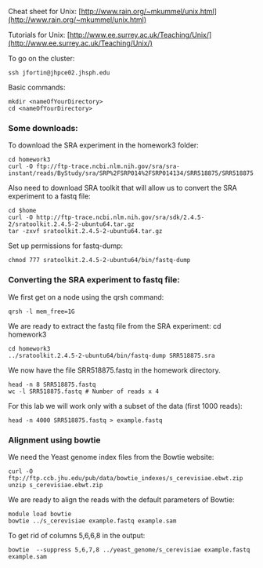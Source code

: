 Cheat sheet for Unix: [http://www.rain.org/~mkummel/unix.html](http://www.rain.org/~mkummel/unix.html)

Tutorials for Unix: [http://www.ee.surrey.ac.uk/Teaching/Unix/](http://www.ee.surrey.ac.uk/Teaching/Unix/)


To go on the cluster:

    ssh jfortin@jhpce02.jhsph.edu

Basic commands:

    mkdir <nameOfYourDirectory>
    cd <nameOfYourDirectory>

### Some downloads:

To download the SRA experiment in the homework3 folder:
    
    cd homework3
    curl -O ftp://ftp-trace.ncbi.nlm.nih.gov/sra/sra-instant/reads/ByStudy/sra/SRP%2FSRP014%2FSRP014134/SRR518875/SRR518875.sra

Also need to download SRA toolkit that will allow us to convert the SRA experiment to a fastq file:

    cd $home
    curl -O http://ftp-trace.ncbi.nlm.nih.gov/sra/sdk/2.4.5-2/sratoolkit.2.4.5-2-ubuntu64.tar.gz
    tar -zxvf sratoolkit.2.4.5-2-ubuntu64.tar.gz
 
Set up permissions for fastq-dump:

    chmod 777 sratoolkit.2.4.5-2-ubuntu64/bin/fastq-dump

### Converting the SRA experiment to fastq file:

We first get on a node using the qrsh command:

    qrsh -l mem_free=1G
    
We are ready to extract the fastq file from the SRA experiment:
    cd homework3

    cd homework3
    ../sratoolkit.2.4.5-2-ubuntu64/bin/fastq-dump SRR518875.sra

We now have the file SRR518875.fastq in the homework directory. 

    head -n 8 SRR518875.fastq 
    wc -l SRR518875.fastq # Number of reads x 4


For this lab we will work only with a subset of the data (first 1000 reads): 

    head -n 4000 SRR518875.fastq > example.fastq


### Alignment using bowtie

We need the Yeast genome index files from the Bowtie website:

    curl -O ftp://ftp.ccb.jhu.edu/pub/data/bowtie_indexes/s_cerevisiae.ebwt.zip
    unzip s_cerevisiae.ebwt.zip

We are ready to align the reads with the default parameters of Bowtie:
    
    module load bowtie
    bowtie ../s_cerevisiae example.fastq example.sam 
    
To get rid of columns 5,6,6,8 in the output:

    bowtie  --suppress 5,6,7,8 ../yeast_genome/s_cerevisiae example.fastq example.sam 





